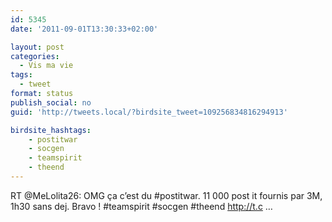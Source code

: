 ```yaml
---
id: 5345
date: '2011-09-01T13:30:33+02:00'

layout: post
categories:
  - Vis ma vie
tags:
  - tweet
format: status
publish_social: no
guid: 'http://tweets.local/?birdsite_tweet=109256834816294913'

birdsite_hashtags:
    - postitwar
    - socgen
    - teamspirit
    - theend
---
```


RT @MeLolita26: OMG ça c’est du #postitwar. 11 000 post it fournis par 3M, 1h30 sans dej. Bravo ! #teamspirit #socgen #theend http://t.c …